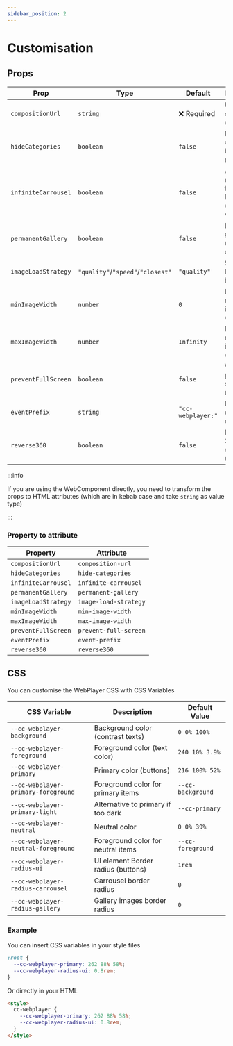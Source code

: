 ```yaml
---
sidebar_position: 2
---
```


# Customisation

## Props

| Prop                | Type                              | Default           | Description                                               |
| ------------------- | --------------------------------- | ----------------- | --------------------------------------------------------- |
| `compositionUrl`    | `string`                          | ❌ Required       | URL to the composition data                               |
| `hideCategories`    | `boolean`                         | `false`           | Hide the category-based navigation                        |
| `infiniteCarrousel` | `boolean`                         | `false`           | Allow to navigate from 1st to last image (and vice versa) |
| `permanentGallery`  | `boolean`                         | `false`           | Display gallery under the carrousel                       |
| `imageLoadStrategy` | `"quality"`/`"speed"`/`"closest"` | `"quality"`       | Strategy for loading images.                              |
| `minImageWidth`     | `number`                          | `0`               | Force minimum image width (in pixels)                     |
| `maxImageWidth`     | `number`                          | `Infinity`        | Force maximum image width (in pixels)                     |
| `preventFullScreen` | `boolean`                         | `false`           | Whether to prevent full screen mode                       |
| `eventPrefix`       | `string`                          | `"cc-webplayer:"` | Prefix of cc-player events                                |
| `reverse360`        | `boolean`                         | `false`           | Reverse the 360-degree rotation                           |

:::info

If you are using the WebComponent directly, you need to transform the props to HTML attributes (which are in kebab case and take `string` as value type)

:::

### Property to attribute

| Property            | Attribute             |
| ------------------- | --------------------- |
| `compositionUrl`    | `composition-url`     |
| `hideCategories`    | `hide-categories`     |
| `infiniteCarrousel` | `infinite-carrousel`  |
| `permanentGallery`  | `permanent-gallery`   |
| `imageLoadStrategy` | `image-load-strategy` |
| `minImageWidth`     | `min-image-width`     |
| `maxImageWidth`     | `max-image-width`     |
| `preventFullScreen` | `prevent-full-screen` |
| `eventPrefix`       | `event-prefix`        |
| `reverse360`        | `reverse360`          |

## CSS

You can customise the WebPlayer CSS with CSS Variables

| CSS Variable                        | Description                        | Default Value     |
| ----------------------------------- | ---------------------------------- | ----------------- |
| `--cc-webplayer-background`         | Background color (contrast texts)  | `0 0% 100%`       |
| `--cc-webplayer-foreground`         | Foreground color (text color)      | `240 10% 3.9%`    |
| `--cc-webplayer-primary`            | Primary color (buttons)            | `216 100% 52%`    |
| `--cc-webplayer-primary-foreground` | Foreground color for primary items | `--cc-background` |
| `--cc-webplayer-primary-light`      | Alternative to primary if too dark | `--cc-primary`    |
| `--cc-webplayer-neutral`            | Neutral color                      | `0 0% 39%`        |
| `--cc-webplayer-neutral-foreground` | Foreground color for neutral items | `--cc-foreground` |
| `--cc-webplayer-radius-ui`          | UI element Border radius (buttons) | `1rem`            |
| `--cc-webplayer-radius-carrousel`   | Carrousel border radius            | `0`               |
| `--cc-webplayer-radius-gallery`     | Gallery images border radius       | `0`               |

### Example

You can insert CSS variables in your style files

```css title="index.css"
:root {
  --cc-webplayer-primary: 262 88% 58%;
  --cc-webplayer-radius-ui: 0.8rem;
}
```

Or directly in your HTML

```html title="index.html"
<style>
  cc-webplayer {
    --cc-webplayer-primary: 262 88% 58%;
    --cc-webplayer-radius-ui: 0.8rem;
  }
</style>
```
